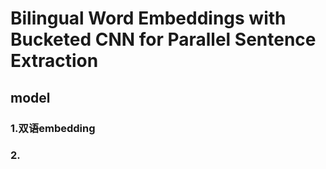 # Bilingual Word Embeddings with Bucketed CNN for Parallel Sentence Extraction

## model

### 1.双语embedding

### 2.

